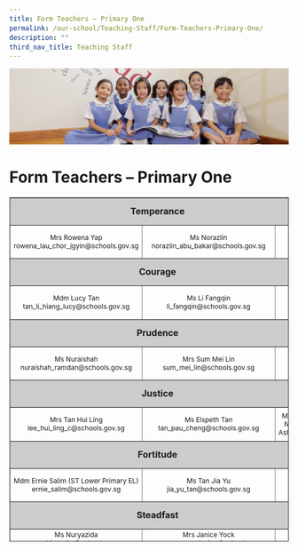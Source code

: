 ```yaml
---
title: Form Teachers – Primary One
permalink: /our-school/Teaching-Staff/Form-Teachers-Primary-One/
description: ""
third_nav_title: Teaching Staff
---
```

![](/images/UsefulVideos.jpg)

Form Teachers – Primary One
===========================
<table style="text-align: center; font-size: 12px; border-collapse: collapse; width: 100%; height: 620px;" border="1" width="100%">
<tbody>
<tr style="height: 42px;">
<td style="font-size: 16px; background-color: #cccccc; width: 82.0453%; height: 42px;" colspan="3" ><strong>Temperance</strong></td>
</tr>
<tr style="height: 55px;">
<td style="width: 43.5516%; text-align: center; height: 55px;" width="32%">Mrs Rowena Yap
rowena_lau_chor_jgyin@schools.gov.sg</td>
<td style="height: 55px; width: 14.0542%; text-align: center;">Ms Norazlin
norazlin_abu_bakar@schools.gov.sg</td>
<td style="width: 24.4395%; height: 55px;"></td>
</tr>
<tr style="height: 42px;">
<td style="font-size: 16px; background-color: #cccccc; width: 82.0453%; height: 42px;" colspan="3"><strong>Courage</strong></td>
</tr>
<tr style="height: 55px;">
<td style="width: 43.5516%; height: 55px;">Mdm Lucy Tan<br>
tan_li_hiang_lucy@schools.gov.sg</td>
<td style="width: 14.0542%; height: 55px;">Ms Li Fangqin
li_fangqin@schools.gov.sg</td>
<td style="width: 24.4395%; height: 55px;"></td>
</tr>
<tr style="height: 42px;">
<td style="font-size: 16px; background-color: #cccccc; width: 82.0453%; height: 42px;" colspan="3"><strong>Prudence</strong></td>
</tr>
<tr style="height: 55px;">
<td style="width: 43.5516%; height: 55px;">Ms Nuraishah<br>
nuraishah_ramdan@schools.gov.sg</td>
<td style="width: 14.0542%; height: 10px;" width="32%">Mrs Sum Mei Lin
sum_mei_lin@schools.gov.sg</td>
<td style="width: 24.4395%; height: 10px;"></td>
</tr>
<tr style="height: 42px;">
<td style="font-size: 16px; background-color: #cccccc; width: 82.0453%; height: 42px;" colspan="3"><strong>Justice</strong></td>
</tr>
<tr style="height: 55px;">
<td style="width: 43.5516%; height: 55px;">Mrs Tan Hui Ling<br>
lee_hui_ling_c@schools.gov.sg</td>
<td style="width: 14.0542%; height: 55px;">Ms Elspeth Tan
tan_pau_cheng@schools.gov.sg</td>
<td style="width: 24.4395%; height: 55px;">Mdm Nor Ashikin</td>
</tr>
<tr style="height: 42px;">
<td style="font-size: 16px; background-color: #cccccc; width: 82.0453%; height: 42px;" colspan="3"><strong>Fortitude</strong></td>
</tr>
<tr style="height: 55px;">
<td style="width: 43.5516%; height: 55px;">Mdm Ernie Salim (ST Lower Primary EL)
ernie_salim@schools.gov.sg</td>
<td style="width: 14.0542%; height: 55px;">Ms Tan Jia Yu
jia_yu_tan@schools.gov.sg</td>
<td style="width: 24.4395%; height: 55px;"></td>
</tr>
<tr style="height: 42.1111px;">
<td style="font-size: 16px; background-color: #cccccc; width: 82.0453%; height: 42px;" colspan="3"><strong>Steadfast</strong></td>
</tr>
<tr style="height: 55px;" valign="top">
<td style="width: 43.5516%; height: 55px;">Ms Nuryazida<br>
nuryazida_naim@schools.gov.sg</td>
<td style="width: 14.0542%; height: 55px;">Mrs Janice Yock
yong_may_yuen_janice@schools.gov.sg</td>
<td style="width: 24.4395%; height: 55px;"></td>
</tr>
<tr style="height: 42px;">
<td style="font-size: 16px; background-color: #cccccc; width: 82.0453%; height: 42px;" colspan="3"><strong>Piety</strong></td>
</tr>
<tr style="height: 41px;" valign="top">
<td style="width: 43.5516%; height: 41px; text-align: center;">Mrs Marie Thomas
marie_celine_ovinis@schools.gov.sg</td>
<td style="width: 14.0542%; height: 41px; text-align: center;">Mdm Jennifer Lim
lim_ping_hoon@schools.gov.sg</td>
<td style="width: 24.4395%; height: 41px;"></td>
</tr>
</tbody>
</table>